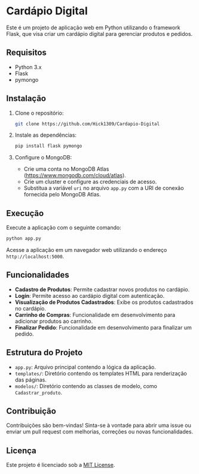 # Cardápio Digital

Este é um projeto de aplicação web em Python utilizando o framework Flask, que visa criar um cardápio digital para gerenciar produtos e pedidos.

## Requisitos

- Python 3.x
- Flask
- pymongo

## Instalação

1. Clone o repositório:

    ```bash
    git clone https://github.com/Hick1309/Cardapio-Digital
    ```

2. Instale as dependências:

    ```bash
    pip install flask pymongo
    ```

3. Configure o MongoDB:
   
   - Crie uma conta no MongoDB Atlas (https://www.mongodb.com/cloud/atlas).
   - Crie um cluster e configure as credenciais de acesso.
   - Substitua a variável `uri` no arquivo `app.py` com a URI de conexão fornecida pelo MongoDB Atlas.

## Execução

Execute a aplicação com o seguinte comando:

```bash
python app.py
```

Acesse a aplicação em um navegador web utilizando o endereço `http://localhost:5000`.

## Funcionalidades

- **Cadastro de Produtos**: Permite cadastrar novos produtos no cardápio.
- **Login**: Permite acesso ao cardápio digital com autenticação.
- **Visualização de Produtos Cadastrados**: Exibe os produtos cadastrados no cardápio.
- **Carrinho de Compras**: Funcionalidade em desenvolvimento para adicionar produtos ao carrinho.
- **Finalizar Pedido**: Funcionalidade em desenvolvimento para finalizar um pedido.

## Estrutura do Projeto

- `app.py`: Arquivo principal contendo a lógica da aplicação.
- `templates/`: Diretório contendo os templates HTML para renderização das páginas.
- `modelos/`: Diretório contendo as classes de modelo, como `Cadastrar_produto`.

## Contribuição

Contribuições são bem-vindas! Sinta-se à vontade para abrir uma issue ou enviar um pull request com melhorias, correções ou novas funcionalidades.

## Licença

Este projeto é licenciado sob a [MIT License](https://opensource.org/licenses/MIT).

